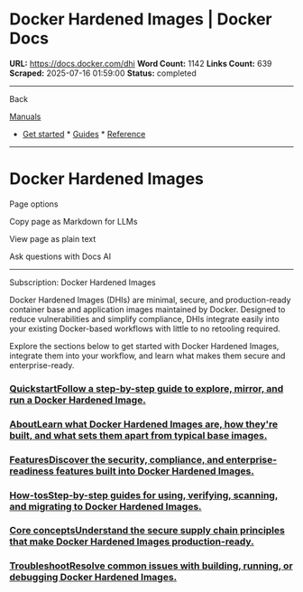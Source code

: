 # Docker Hardened Images | Docker Docs

**URL:** https://docs.docker.com/dhi
**Word Count:** 1142
**Links Count:** 639
**Scraped:** 2025-07-16 01:59:00
**Status:** completed

---

Back

[Manuals](https://docs.docker.com/manuals/)

  * [Get started](https://docs.docker.com/get-started/)   * [Guides](https://docs.docker.com/guides/)   * [Reference](https://docs.docker.com/reference/)

* * *

# Docker Hardened Images

Page options

Copy page as Markdown for LLMs

View page as plain text

Ask questions with Docs AI

* * *

Subscription: Docker Hardened Images

Docker Hardened Images \(DHIs\) are minimal, secure, and production-ready container base and application images maintained by Docker. Designed to reduce vulnerabilities and simplify compliance, DHIs integrate easily into your existing Docker-based workflows with little to no retooling required.

Explore the sections below to get started with Docker Hardened Images, integrate them into your workflow, and learn what makes them secure and enterprise-ready.

### [QuickstartFollow a step-by-step guide to explore, mirror, and run a Docker Hardened Image.](https://docs.docker.com/dhi/get-started/)

### [AboutLearn what Docker Hardened Images are, how they're built, and what sets them apart from typical base images.](https://docs.docker.com/dhi/about/)

### [FeaturesDiscover the security, compliance, and enterprise-readiness features built into Docker Hardened Images.](https://docs.docker.com/dhi/features/)

### [How-tosStep-by-step guides for using, verifying, scanning, and migrating to Docker Hardened Images.](https://docs.docker.com/dhi/how-to/)

### [Core conceptsUnderstand the secure supply chain principles that make Docker Hardened Images production-ready.](https://docs.docker.com/dhi/core-concepts/)

### [TroubleshootResolve common issues with building, running, or debugging Docker Hardened Images.](https://docs.docker.com/dhi/troubleshoot/)